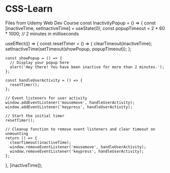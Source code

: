 # CSS-Learn
Files from Udemy Web Dev Course
const InactivityPopup = () => {
  const [inactiveTime, setInactiveTime] = useState(0);
  const popupTimeout = 2 * 60 * 1000; // 2 minutes in milliseconds

  useEffect(() => {
    const resetTimer = () => {
      clearTimeout(inactiveTime);
      setInactiveTime(setTimeout(showPopup, popupTimeout));
    };

    const showPopup = () => {
      // Display your popup here
      alert('Hey there! You have been inactive for more than 2 minutes.');
    };

    const handleUserActivity = () => {
      resetTimer();
    };

    // Event listeners for user activity
    window.addEventListener('mousemove', handleUserActivity);
    window.addEventListener('keypress', handleUserActivity);

    // Start the initial timer
    resetTimer();

    // Cleanup function to remove event listeners and clear timeout on unmounting
    return () => {
      clearTimeout(inactiveTime);
      window.removeEventListener('mousemove', handleUserActivity);
      window.removeEventListener('keypress', handleUserActivity);
    };
  }, [inactiveTime]);
